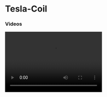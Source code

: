 # Tesla-Coil

### Videos
<video width="320" height="200" controls preload> 
    <source src="Videos/video.webm"></source> 
</video>